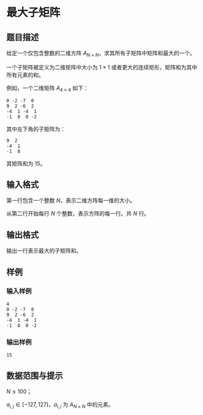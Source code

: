 # 最大子矩阵

## 题目描述

给定一个仅包含整数的二维方阵 $A_{N \times N}$，求其所有子矩阵中矩阵和最大的一个。

一个子矩阵被定义为二维矩阵中大小为 $1 \times 1$ 或者更大的连续矩形，矩阵和为其中所有元素的和。

例如，一个二维矩阵 $A_{4 \times 4}$ 如下：

```
0 -2 -7  0
9  2 -6  2
-4  1 -4  1
-1  8  0 -2
```

其中左下角的子矩阵为：

```
9  2
-4  1
-1  8
```

其矩阵和为 15。

## 输入格式

第一行包含一个整数 $N$，表示二维方阵每一维的大小。

从第二行开始每行 $N$ 个整数，表示方阵的每一行。共 $N$ 行。

## 输出格式

输出一行表示最大的子矩阵和。

## 样例

### 输入样例

```
4
0 -2 -7  0
9  2 -6  2
-4  1 -4  1
-1  8  0 -2
```

### 输出样例

```
15
```

## 数据范围与提示

$N \le 100$；

$a_{i,j} \in [-127, 127]$，$a_{i,j}$ 为 $A_{N \times N}$ 中的元素。